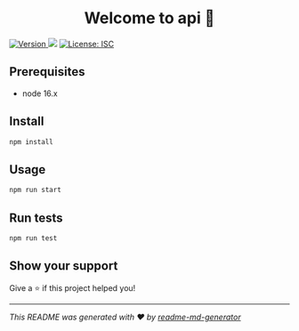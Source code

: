 <h1 align="center">Welcome to api 👋</h1>
<p>
  <a href="https://www.npmjs.com/package/api" target="_blank">
    <img alt="Version" src="https://img.shields.io/npm/v/api.svg">
  </a>
  <img src="https://img.shields.io/badge/node-16.x-blue.svg" />
  <a href="#" target="_blank">
    <img alt="License: ISC" src="https://img.shields.io/badge/License-ISC-yellow.svg" />
  </a>
</p>

## Prerequisites

- node 16.x

## Install

```sh
npm install
```

## Usage

```sh
npm run start
```

## Run tests

```sh
npm run test
```

## Show your support

Give a ⭐️ if this project helped you!

---

_This README was generated with ❤️ by [readme-md-generator](https://github.com/kefranabg/readme-md-generator)_
